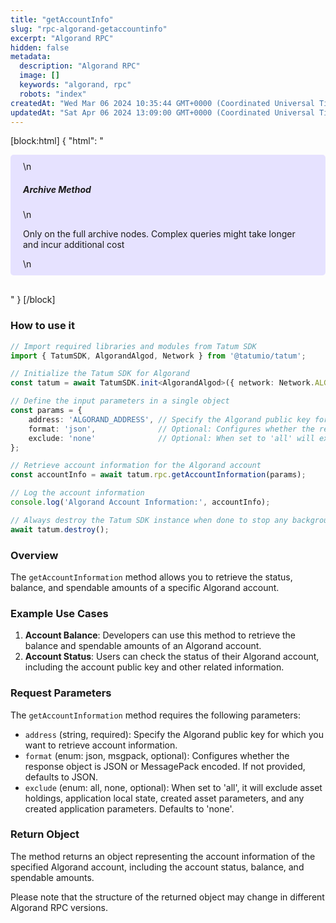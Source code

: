```yaml
---
title: "getAccountInfo"
slug: "rpc-algorand-getaccountinfo"
excerpt: "Algorand RPC"
hidden: false
metadata: 
  description: "Algorand RPC"
  image: []
  keywords: "algorand, rpc"
  robots: "index"
createdAt: "Wed Mar 06 2024 10:35:44 GMT+0000 (Coordinated Universal Time)"
updatedAt: "Sat Apr 06 2024 13:09:00 GMT+0000 (Coordinated Universal Time)"
---
```

[block:html]
{
  "html": "<div style="padding: 10px 20px; border-radius: 5px; background-color: #e6e2ff; margin: 0 0 30px 0;">\n  <h5>Archive Method</h5>\n  <p>Only on the full archive nodes. Complex queries might take longer and incur additional cost</p>\n</div>"
}
[/block]


### How to use it

```typescript
// Import required libraries and modules from Tatum SDK
import { TatumSDK, AlgorandAlgod, Network } from '@tatumio/tatum';

// Initialize the Tatum SDK for Algorand
const tatum = await TatumSDK.init<AlgorandAlgod>({ network: Network.ALGORAND_ALGOD });

// Define the input parameters in a single object
const params = {
    address: 'ALGORAND_ADDRESS', // Specify the Algorand public key for which you want to retrieve account information.
    format: 'json',              // Optional: Configures whether the response object is JSON or MessagePack encoded (enum: json, msgpack).
    exclude: 'none'              // Optional: When set to 'all' will exclude asset holdings, application local state, created asset parameters, any created application parameters. Defaults to 'none' (enum: all, none).
};

// Retrieve account information for the Algorand account
const accountInfo = await tatum.rpc.getAccountInformation(params);

// Log the account information
console.log('Algorand Account Information:', accountInfo);

// Always destroy the Tatum SDK instance when done to stop any background processes
await tatum.destroy();
```

### Overview

The `getAccountInformation` method allows you to retrieve the status, balance, and spendable amounts of a specific Algorand account.

### Example Use Cases

1. **Account Balance**: Developers can use this method to retrieve the balance and spendable amounts of an Algorand account.
2. **Account Status**: Users can check the status of their Algorand account, including the account public key and other related information.

### Request Parameters

The `getAccountInformation` method requires the following parameters:

- `address` (string, required): Specify the Algorand public key for which you want to retrieve account information.
- `format` (enum: json, msgpack, optional): Configures whether the response object is JSON or MessagePack encoded. If not provided, defaults to JSON.
- `exclude` (enum: all, none, optional): When set to 'all', it will exclude asset holdings, application local state, created asset parameters, and any created application parameters. Defaults to 'none'.

### Return Object

The method returns an object representing the account information of the specified Algorand account, including the account status, balance, and spendable amounts.

Please note that the structure of the returned object may change in different Algorand RPC versions.
